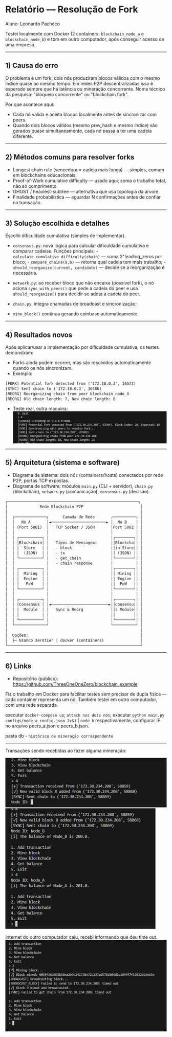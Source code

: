 # Relatório — Resolução de Fork

Aluno: Leonardo Pacheco

Testei localmente com Docker (2 containers: `blockchain_node_a` e `blockchain_node_b`) e tbm em outro computador, após conseguir acesso de uma empresa.

---

## 1) Causa do erro

O problema é um fork: dois nós produziram blocos válidos com o mesmo índice quase ao mesmo tempo. Em redes P2P descentralizadas isso é esperado sempre que há latência ou mineração concorrente. Nome técnico da pesquisa: "bloqueio concorrente" ou "blockchain fork".

Por que acontece aqui:

- Cada nó valida e aceita blocos localmente antes de sincronizar com peers.
- Quando dois blocos válidos (mesmo prev_hash e mesmo índice) são gerados quase simultaneamente, cada nó passa a ter uma cadeia diferente.

---

## 2) Métodos comuns para resolver forks

- Longest chain rule (vencedora = cadeia mais longa) — simples, comum em blockchains educacionais.
- Proof-of-Work cumulative difficulty — usado aqui; soma o trabalho total, não só comprimento.
- GHOST / heaviest-subtree — alternativa que usa topologia da árvore.
- Finalidade probabilística — aguardar N confirmações antes de confiar na transação.

---

## 3) Solução escolhida e detalhes

Escolhi dificuldade cumulativa (simples de implementar).

- `consensus.py`: nova lógica para calcular dificuldade cumulativa e comparar cadeias. Funções principais: - `calculate_cumulative_difficulty(chain)` — soma 2^leading_zeros por bloco; - `compare_chains(a,b)` — retorna qual cadeia tem mais trabalho; - `should_reorganize(current, candidate)` — decide se a reorganização é necessária.

- `network.py`: ao receber bloco que não encaixa (possível fork), o nó aciona `sync_with_peers()` que pede a cadeia do peer e usa `should_reorganize()` para decidir se adota a cadeia do peer.

- `chain.py`: integra chamadas de broadcast e sincronização;
- `mine_block()` continua gerando coinbase automaticamente.

---

## 4) Resultados novos

Após aplicar/usar a implementação por dificuldade cumulativa, os testes demonstram:

- Forks ainda podem ocorrer, mas são resolvidos automaticamente quando os nós sincronizam.
- Exemplo:

```
[FORK] Potential fork detected from ('172.18.0.3', 36572)
[SYNC] Sent chain to ('172.18.0.3', 36586)
[REORG] Reorganizing chain from peer blockchain_node_X
[REORG] Old chain length: 7, New chain length: 8
```

- Teste real, outra maquina:
  ![alt text](image.png)

---

## 5) Arquitetura (sistema e software)

- Diagrama de sistema: dois nós (containers/hosts) conectados por rede P2P, portas TCP expostas.
- Diagrama de software: módulos `main.py` (CLI + servidor), `chain.py` (blockchain), `network.py` (comunicação), `consensus.py` (decisão).

```
┌─────────────────────────────────────────────────────────┐
│              Rede Blockchain P2P                         │
│                                                          │
│  ┌──────────────┐      Camada de Rede       ┌──────────┐ │
│  │   Nó A       │◄────────────────────────► │  Nó B    │ │
│  │ (Port 5001)  │   TCP Socket / JSON       │Port 5002 │ │
│  │              │                           │          │ │
│  │ ┌──────────┐ │                           │┌────────┐│ │
│  │ │Blockchain│ │   Tipos de Mensagem:      ││Blockcha││ │
│  │ │  Store   │ │   - block                 ││in Store││ │
│  │ │  (JSON)  │ │   - tx                    ││ (JSON) ││ │
│  │ └──────────┘ │   - get_chain             │└────────┘│ │
│  │              │   - chain response        │          │ │
│  │ ┌──────────┐ │                           │┌────────┐│ │
│  │ │  Mining  │ │                           ││ Mining ││ │
│  │ │  Engine  │ │                           ││ Engine ││ │
│  │ │   PoW    │ │                           ││  PoW   ││ │
│  │ └──────────┘ │                           │└────────┘│ │
│  │              │                           │          │ │
│  │ ┌──────────┐ │                           │┌────────┐│ │
│  │ │Consensus │ │◄─────────────────────────►││Consensu││ │
│  │ │  Module  │ │   Sync & Reorg            ││s Module││ │
│  │ │          │ │                           ││        ││ │
│  │ └──────────┘ │                           │└────────┘│ │
│  └──────────────┘                           └──────────┘ │
│                                                          │
│  Opções:                                                 │
│  ├─ Usando zerotier | docker (containers)                │
└──────────────────────────────────────────────────────────┘
```

---

## 6) Links

- Repositório (público): https://github.com/ThreeOneOneZero/blockchain_example

Fiz o trabalho em Docker para facilitar testes sem precisar de dupla física — cada container representa um nó.
Também testei em outro computador, com uma rede separada.

executar `docker-compose up`; `attach nos dois nós`;
executar `python main.py configs/node_a_config.json 2>&1` | `node_b` respectivamente, configurar IP no arquivo peers_a.json e peers_b.json.

pasta db - `histórico de mineração correspondente`

---

Transações sendo recebidas ao fazer alguma mineração:

![alt text](image-1.png)
![alt text](image-2.png)

Internet do outro computador caiu, recebi informando que deu time out.
![alt text](image-3.png)
